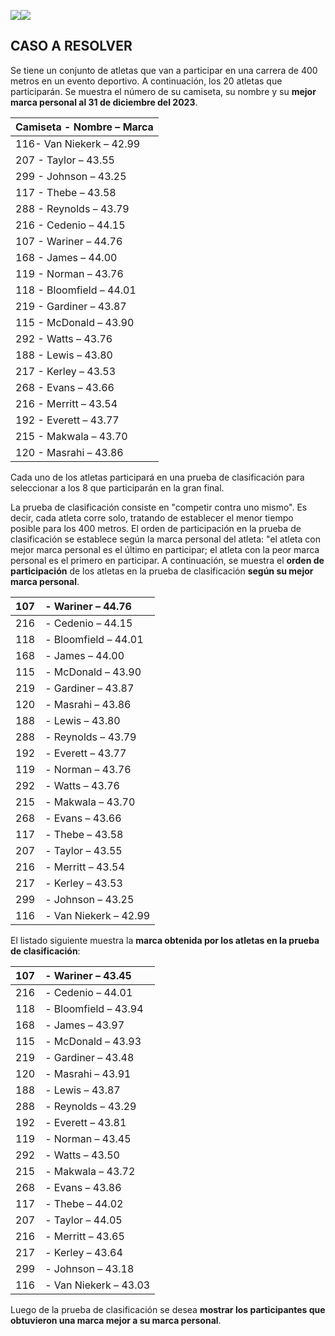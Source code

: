 ﻿
![](Aspose.Words.855fb068-ca1d-4e19-bb41-aa72ff96cd77.001.png)![](Aspose.Words.855fb068-ca1d-4e19-bb41-aa72ff96cd77.002.png)
## **CASO A RESOLVER**

Se tiene un conjunto de atletas que van a participar en una carrera de 400 metros en un evento deportivo. A continuación, los 20 atletas que participarán. Se muestra el número de su camiseta, su nombre y su **mejor marca personal al 31 de diciembre del 2023**.

|Camiseta - Nombre – Marca|
| :- |
|116- Van Niekerk – 42.99|
|207 - Taylor – 43.55|
|299 - Johnson – 43.25|
|117 - Thebe – 43.58|
|288 - Reynolds – 43.79|
|216 - Cedenio – 44.15|
|107 - Wariner – 44.76|
|168 - James – 44.00|
|119 - Norman – 43.76|
|118 - Bloomfield – 44.01|
|219 - Gardiner – 43.87|
|115 - McDonald – 43.90|
|292 - Watts – 43.76|
|188 - Lewis – 43.80|
|217 - Kerley – 43.53|
|268 - Evans – 43.66|
|216 - Merritt – 43.54|
|192 - Everett – 43.77|
|215 - Makwala – 43.70|
|120 - Masrahi – 43.86|

Cada uno de los atletas participará en una prueba de clasificación para seleccionar a los 8 que participarán en la gran final.

La prueba de clasificación consiste en "competir contra uno mismo". Es decir, cada atleta corre solo, tratando de establecer el menor tiempo posible para los 400 metros. El orden de participación en la prueba de clasificación se establece según la marca personal del atleta: "el atleta con mejor marca personal es el último en participar; el atleta con la peor marca personal es el primero en participar. A continuación, se muestra el **orden de participación** de los atletas en la prueba de clasificación **según su mejor marca personal**.

|107|- Wariner – 44.76|
| :-: | :- |
|216|- Cedenio – 44.15|
|118|- Bloomfield – 44.01|
|168|- James – 44.00|
|115|- McDonald – 43.90|
|219|- Gardiner – 43.87|
|120|- Masrahi – 43.86|
|188|- Lewis – 43.80|
|288|- Reynolds – 43.79|
|192|- Everett – 43.77|
|119|- Norman – 43.76|
|292|- Watts – 43.76|
|215|- Makwala – 43.70|
|268|- Evans – 43.66|
|117|- Thebe – 43.58|
|207|- Taylor – 43.55|
|216|- Merritt – 43.54|
|217|- Kerley – 43.53|
|299|- Johnson – 43.25|
|116|- Van Niekerk – 42.99|

El listado siguiente muestra la **marca obtenida por los atletas en la prueba de clasificación**:

|107|- Wariner – 43.45|
| :-: | :- |
|216|- Cedenio – 44.01|
|118|- Bloomfield – 43.94|
|168|- James – 43.97|
|115|- McDonald – 43.93|
|219|- Gardiner – 43.48|
|120|- Masrahi – 43.91|
|188|- Lewis – 43.87|
|288|- Reynolds – 43.29|
|192|- Everett – 43.81|
|119|- Norman – 43.45|
|292|- Watts – 43.50|
|215|- Makwala – 43.72|
|268|- Evans – 43.86|
|117|- Thebe – 44.02|
|207|- Taylor – 44.05|
|216|- Merritt – 43.65|
|217|- Kerley – 43.64|
|299|- Johnson – 43.18|
|116|- Van Niekerk – 43.03|

Luego de la prueba de clasificación se desea **mostrar los participantes que obtuvieron una marca mejor a su marca personal**.

